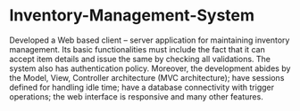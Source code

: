 # Inventory-Management-System
Developed a Web based client – server application for maintaining inventory management. Its basic functionalities must include the fact that it can accept item details and issue the same by checking all validations. The system also has authentication policy.  Moreover, the development abides by the Model, View, Controller architecture (MVC architecture); have sessions defined for handling idle time; have a database connectivity with trigger operations; the web interface is responsive and many other features.
